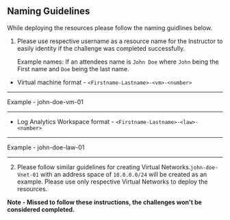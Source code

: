 ## Naming Guidelines

While deploying the resources please follow the naming guidlines below. 
   
1. Please use respective username as a resource name for the Instructor to easily identity if the challenge was completed successfully. 
 
   Example names: If an attendees name is `John Doe` where `John` being the First name and `Doe` being the last name.

- Virtual machine format - `<Firstname-Lastname>-<vm>-<number>`

------------

Example - john-doe-vm-01

------------


- Log Analytics Workspace format - `<Firstname-Lastname>-<law>-<number>`

------------


Example - john-doe-law-01

------------


 
2. Please follow similar guidelines for creating Virtual Networks.`john-doe-Vnet-01` with an address space of `10.0.0.0/24` will be created as an example. Please use only respective Virtual Networks to deploy the resources. 
	

**Note - Missed to follow these instructions, the challenges won't be considered completed.**

